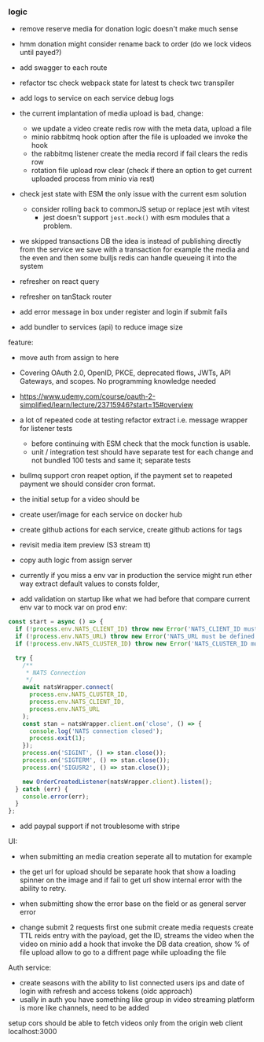 ### logic

- remove reserve media for donation logic doesn't make much sense
- hmm donation might consider rename back to order (do we lock videos until payed?)
- add swagger to each route
- refactor tsc check webpack state for latest ts check twc transpiler
- add logs to service on each service debug logs

- the current implantation of media upload is bad, change:
  - we update a video create redis row with the meta data, upload a file
  - minio rabbitmq hook option after the file is uploaded we invoke the hook
  - the rabbitmq listener create the media record if fail clears the redis row
  - rotation file upload row clear (check if there an option to get current uploaded process from minio via rest)

- check jest state with ESM the only issue with the current esm solution
  - consider rolling back to commonJS setup or replace jest wtih vitest
    - jest doesn't support `jest.mock()` with esm modules that a problem.




- we skipped transactions DB the idea is instead of publishing directly from the service we save with a transaction for example the media and the even
and then some bulljs redis can handle queueing it into the system 

- refresher on react query
- refresher on tanStack router
- add error message in box under register and login if submit fails

- add bundler to services (api) to reduce image size

feature:
- move auth from assign to here
- Covering OAuth 2.0, OpenID, PKCE, deprecated flows, JWTs, API Gateways, and scopes. No programming knowledge needed
- https://www.udemy.com/course/oauth-2-simplified/learn/lecture/23715946?start=15#overview



- a lot of repeated code at testing refactor extract i.e. message wrapper for listener tests
  - before continuing with ESM check that the mock function is usable.
  - unit / integration test should have separate test for each change and not bundled 100 tests and same it; separate tests
  

- bullmq support cron reapet option, if the payment set to reapeted payment we should consider cron format.
- the initial setup for a video should be 


- create user/image for each service on docker hub
- create github actions for each service, create github actions for tags

- revisit media item preview (S3 stream  tt)
- copy auth logic from assign server


- currently if you miss a env var in production the service might run ether way extract default values to consts folder,
- add validation on startup like what we had before that compare current env var to mock var on prod env:
```ts
const start = async () => {
  if (!process.env.NATS_CLIENT_ID) throw new Error('NATS_CLIENT_ID must be defined');
  if (!process.env.NATS_URL) throw new Error('NATS_URL must be defined');
  if (!process.env.NATS_CLUSTER_ID) throw new Error('NATS_CLUSTER_ID must be defined');

  try {
    /**
     * NATS Connection
     */
    await natsWrapper.connect(
      process.env.NATS_CLUSTER_ID,
      process.env.NATS_CLIENT_ID,
      process.env.NATS_URL
    );
    const stan = natsWrapper.client.on('close', () => {
      console.log('NATS connection closed');
      process.exit(1);
    });
    process.on('SIGINT', () => stan.close());
    process.on('SIGTERM', () => stan.close());
    process.on('SIGUSR2', () => stan.close());

    new OrderCreatedListener(natsWrapper.client).listen();
  } catch (err) {
    console.error(err);
  }
};
```

- add paypal support if not troublesome with stripe

UI:
 - when submitting an media creation seperate all to mutation for example
  - the get url for upload should be separate hook that show a loading spinner on the image and if fail to get url show internal error
    with the ability to retry.
  - when submitting show the error base on the field or as general server error

  - change submit 2 requests first one submit create media requests create TTL reids entry with the payload, get the ID, streams the video
    when the video on minio add a hook that invoke the DB data creation, show % of file upload allow to go to a diffrent page while uploading the file
    

Auth service:
- create seasons with the ability to list connected users ips and date of login with refresh and access tokens (oidc approach)
- usally in auth you have something like group in video streaming platform is more like channels, need to be added



setup cors should be able to fetch videos only from the origin web client localhost:3000